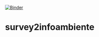 [![Binder](https://mybinder.org/badge_logo.svg)](https://mybinder.org/v2/gh/guilhermeiablo/inventsys2infoambiente/master)
# survey2infoambiente
